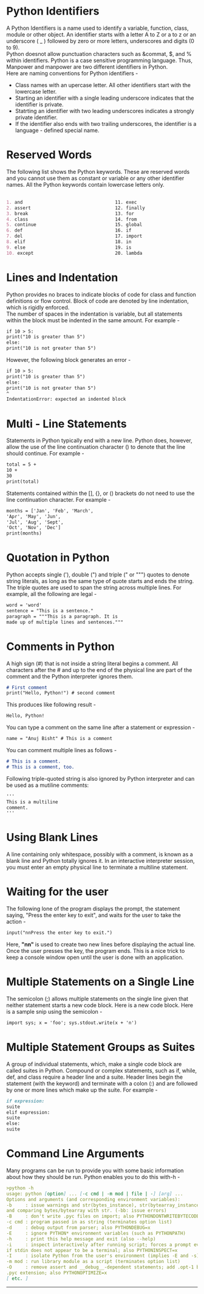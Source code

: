 # Python Identifiers
A Python Identifiers is a name used to identify a variable, function, class, module or other object. An identifier starts with a letter A to Z or a to z or an underscore ( _ ) followed by zero or more letters, underscores and digits (0 to 9).
<br>
Python doesnot allow punctuation characters such as &commat, $, and % within identifiers. Python is a case sensitive programming language. Thus, Manpower and manpower are two different identifiers in Python.
<br>
Here are naming conventions for Python identifiers - <br>
* Class names with an upercase letter. All other identifiers start with the lowercase letter. <br>
* Starting an identifier with a single leading underscore indicates that the identifier is private. <br>
* Statrting an identifier with two leading underscores indicates a strongly private identifier. <br>
* If the identifier also ends with two trailing underscores, the identifier is a language - defined special name.

# Reserved Words
The following list shows the Python keywords. These are reserved words and you cannot use them as constant or variable or any other identifier names. All the Python keywords contain lowercase letters only. <br><br>
```md
1. and                                  11. exec                                  21. not          
2. assert                               12. finally                               22. or
3. break                                13. for                                   23. pass
4. class                                14. from                                  24. print
5. continue                             15. global                                25. raise
6. def                                  16. if                                    26. return
7. del                                  17. import                                27. try
8. elif                                 18. in                                    28. while
9. else                                 19. is                                    29. with
10. except                              20. lambda                                30. yield
```
# Lines and Indentation
Python provides no braces to indicate blocks of code for class and function definitions or flow control. Block of code are denoted by line indentation, which is rigidly enforced. <br>
The number of spaces in the indentation is variable, but all statements within the block must be indented in the same amount. For example - <br>
```md
if 10 > 5:
print("10 is greater than 5")
else:
print("10 is not greater than 5")
```
However, the following block generates an error - <br>
```md
if 10 > 5:
print("10 is greater than 5")
else:
print("10 is not greater than 5")
^
IndentationError: expected an indented block
```

# Multi - Line Statements
Statements in Python typically end with a new line. Python does, however, allow the use of the line continuation character () to denote that the line should continue. For example - <br>
```md
total = 5 +
10 +
30
print(total)
```
Statements contained within the [], {}, or () brackets do not need to use the line continuation character. For example - <br>
```md
months = ['Jan', 'Feb', 'March',
'Apr', 'May', 'Jun',
'Jul', 'Aug', 'Sept',
'Oct', 'Nov', 'Dec']
print(months)
```

# Quotation in Python
Python accepts single ('), double (") and triple (" or """) quotes to denote string literals, as long as the same type of quote starts and ends the string. <br>
The triple quotes are used to span the string across multiple lines. For example, all the following are legal - <br>
```md
word = 'word'
sentence = "This is a sentence."
paragraph = """This is a paragraph. It is
made up of multiple lines and sentences."""
```

# Comments in Python
A high sign (#) that is not inside a string literal begins a comment. All characters after the # and up to the end of the physical line are part of the comment and the Python interpreter ignores them.
```md
# First comment
print("Hello, Python!") # second comment
```
This produces like following result - 
```md
Hello, Python!
```
You can type a comment on the same line after a statement or expression -
```md
name = "Anuj Bisht" # This is a comment
```
You can comment multiple lines as follows - 
```md
# This is a comment.
# This is a comment, too.
```
Following triple-quoted string is also ignored by Python interpreter and can be used as a mutiline comments:
```md
'''
This is a multiline
comment.
'''
```

# Using Blank Lines
A line containing only whitespace, possibly with a comment, is known as a blank line and Python totally ignores it. In an interactive interpreter session, you must enter an empty physical line to terminate a multiline statement.

# Waiting for the user
The following lone of the program displays the prompt, the statement saying, "Press the enter key to exit", and waits for the user to take the action - 
```md
input("nnPress the enter key to exit.")
```
Here, <b> "nn"  </b> is used to create two new lines before displaying the actual line. Once the user presses the key, the program ends. This is a nice trick to keep a console window open until the user is done with an application.

# Multiple Statements on a Single Line
The semicolon (;) allows multiple statements on the single line given that neither statement starts a new code block. Here is a new code block. Here is a sample snip using the semicolon -
```md
import sys; x = 'foo'; sys.stdout.write(x + 'n')
```

# Multiple Statement Groups as Suites
A group of individual statements, which, make a single code block are called suites in Python. Compound or complex statements, such as if, while, def, and class require a header line and a suite.
Header lines begin the statement (with the keyword) and terminate with a colon (:) and are followed by one or more lines which make up the suite. For example - 
```md
if expression:
suite
elif expression:
suite
else:
suite
```

# Command Line Arguments
Many programs can be run to provide you with some basic information about how they should be run. Python enables you to do this with-h -
```md
>python -h
usage: python [option] ... [-c cmd | -m mod | file | -] [arg] ...
Options and arguments (and corresponding environment variables):
-b     : issue warnings and str(bytes_instance), str(bytearray_instance)
and comparing bytes/bytearray with str. (-bb: issue errors)
-B     : don't write .pyc files on import; also PYTHONDONTWRITEBYTECODE=x
-c cmd : program passed in as string (terminates option list)
-d     : debug output from parser; also PYTHONDEBUG=x
-E     : ignore PYTHON* environment variables (such as PYTHONPATH)
-h     : print this help message and exit (also --help)
-i     : inspect interactively after running script; forces a prompt even
if stdin does not appear to be a terminal; also PYTHONINSPECT=x
-I     : isolate Python from the user's environment (implies -E and -s)
-m mod : run library module as a script (terminates option list)
-O     : remove assert and __debug__-dependent statements; add .opt-1 before
.pyc extension; also PYTHONOPTIMIZE=x
[ etc. ]
```

---
